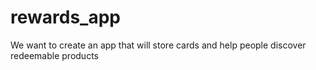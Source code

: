 # rewards_app
We want to create an app that will store cards and help people discover redeemable products
